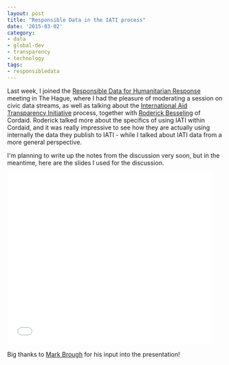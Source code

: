 ```yaml
---
layout: post
title: "Responsible Data in the IATI process"
date: '2015-03-02'
category:
- data
- global-dev
- transparency
- technology
tags:
- responsibledata
---
```


Last week, I joined the [Responsible Data for Humanitarian Response](http://www.responsible-data.org/) meeting in The Hague, where I had the pleasure of moderating a session on civic data streams, as well as talking about the [International Aid Transparency Initiative](http://www.aidtransparency.net/) process, together with [Roderick Besseling](https://twitter.com/rbesseling) of Cordaid. Roderick talked more about the specifics of using IATI within Cordaid, and it was really impressive to see how they are actually using internally the data they publish to IATI - while I talked about IATI data from a more general perspective. 

I'm planning to write up the notes from the discussion very soon, but in the meantime, here are the slides I used for the discussion.

<!--more-->

<iframe src="//www.slideshare.net/slideshow/embed_code/45323458" width="476" height="400" frameborder="0" marginwidth="0" marginheight="0" scrolling="no"></iframe>

Big thanks to [Mark Brough](http://twitter.com/Mark_Brough) for his input into the presentation! 
